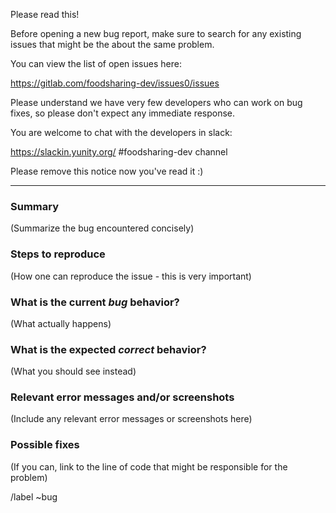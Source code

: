 Please read this!

Before opening a new bug report, make sure to search for any existing issues that might be the about the same problem.

You can view the list of open issues here:

https://gitlab.com/foodsharing-dev/issues0/issues

Please understand we have very few developers who can work on bug fixes, so please don't expect any immediate response.

You are welcome to chat with the developers in slack:

https://slackin.yunity.org/ #foodsharing-dev channel

Please remove this notice now you've read it :)

------

### Summary

(Summarize the bug encountered concisely)

### Steps to reproduce

(How one can reproduce the issue - this is very important)

### What is the current *bug* behavior?

(What actually happens)

### What is the expected *correct* behavior?

(What you should see instead)

### Relevant error messages and/or screenshots

(Include any relevant error messages or screenshots here)

### Possible fixes

(If you can, link to the line of code that might be responsible for the problem)

/label ~bug

